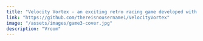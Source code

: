 ```yaml
---
title: "Velocity Vortex - an exciting retro racing game developed with SDL2"
link: "https://github.com/thereisnousername1/VelocityVortex"
image: "/assets/images/game3-cover.jpg"
description: "Vroom"
---
```

